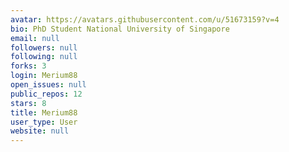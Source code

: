 ```yaml
---
avatar: https://avatars.githubusercontent.com/u/51673159?v=4
bio: PhD Student National University of Singapore
email: null
followers: null
following: null
forks: 3
login: Merium88
open_issues: null
public_repos: 12
stars: 8
title: Merium88
user_type: User
website: null
---
```

